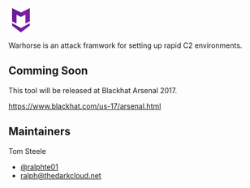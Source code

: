 ![alt text](https://github.com/adam-p/markdown-here/raw/master/src/common/images/icon48.png "Warhorse")

Warhorse is an attack framwork for setting up rapid C2 environments.

## Comming Soon
This tool will be released at Blackhat Arsenal 2017.

https://www.blackhat.com/us-17/arsenal.html

## Maintainers
Tom Steele
- [@ralphte01](https://twitter.com/ralphte1)
- ralph@thedarkcloud.net

